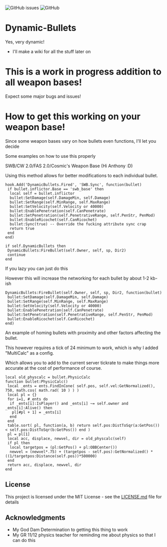 ![GitHub issues](https://img.shields.io/github/issues/eprosync/Dynamic-Bullets)
![GitHub](https://img.shields.io/github/license/eprosync/Dynamic-Bullets)

# Dynamic-Bullets
 Yes, very dynamic!
 * I'll make a wiki for all the stuff later on
# This is a work in progress addition to all weapon bases!
 Expect some major bugs and issues!

# How to get this working on your weapon base!
 Since some weapon bases vary on how bullets even functions, I'll let you decide
 
 Some examples on how to use this properly

 SWB/CW 2.0/FAS 2.0/Cosmic's Weapon Base (Hi Anthony :D)
 
 Using this method allows for better modifications to each individual bullet.
```
hook.Add('DynamicBullets.Fired', 'SWB.Sync', function(bullet)
 if bullet.inflictor.Base == 'swb_base' then
  local self = bullet.inflictor
  bullet:SetDamage(self.DamageMin, self.Damage)
  bullet:SetRange(self.MinRange, self.MaxRange)
  bullet:SetVelocity(self.Velocity or 40000)
  bullet:EnablePenetration(self.CanPenetrate)
  bullet:SetPenetration(self.PenetrativeRange, self.PenStr, PenMod)
  bullet:EnableRicochet(self.CanRicochet)
  bullet:Sync(true) -- Override the fucking attribute sync crap
  return true
 end
end)

if self.DynamicBullets then
 DynamicBullets:FireBullet(self.Owner, self, sp, Dir2)
 continue 
end
```
 If you lazy you can just do this
 
 However this will increase the networking for each bullet by about 1-2 kb-ish
```
DynamicBullets:FireBullet(self.Owner, self, sp, Dir2, function(bullet)
 bullet:SetDamage(self.DamageMin, self.Damage)
 bullet:SetRange(self.MinRange, self.MaxRange)
 bullet:SetVelocity(self.Velocity or 40000)
 bullet:EnablePenetration(self.CanPenetrate)
 bullet:SetPenetration(self.PenetrativeRange, self.PenStr, PenMod)
 bullet:EnableRicochet(self.CanRicochet)
end)
```
 An example of homing bullets with proximity and other factors affecting the bullet.
 
 This however requires a tick of 24 minimum to work, which is why I added "MultiCalc" as a config.
 
 Which allows you to add to the current server tickrate to make things more accurate
 at the cost of performance of course.
```
local old_physcalc = bullet.PhysicCalc
function bullet:PhysicCalc()
 local _ents = ents.FindInCone( self.pos, self.vel:GetNormalized(), 750, math.cos( math.rad( 10 ) ) )
 local pl = {}
 for i=1, #_ents do
  if _ents[i]:IsPlayer() and _ents[i] ~= self.owner and _ents[i]:Alive() then
   pl[#pl + 1] = _ents[i]
  end
 end
 table.sort( pl, function(a, b) return self.pos:DistToSqr(a:GetPos()) < self.pos:DistToSqr(b:GetPos()) end )
 pl = pl[1]
 local acc, displace, newvel, dir = old_physcalc(self)
 if pl then
  local targetpos = (pl:GetPos() + pl:OBBCenter())
  newvel = (newvel*.75) + (targetpos - self.pos):GetNormalized() * ((1/targetpos:Distance(self.pos))*500000)
 end
 return acc, displace, newvel, dir
end
```

## License

 This project is licensed under the MIT License - see the [LICENSE.md](LICENSE.md) file for details

## Acknowledgments

* My God Dam Determination to getting this thing to work
* My GR 11/12 physics teacher for reminding me about physics so that I can do this
